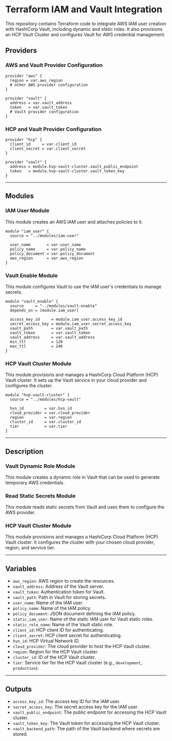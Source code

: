 # Terraform IAM and Vault Integration

This repository contains Terraform code to integrate AWS IAM user creation with HashiCorp Vault, including dynamic and static roles. It also provisions an HCP Vault Cluster and configures Vault for AWS credential management.

## Providers

### AWS and Vault Provider Configuration

```hcl
provider "aws" {
  region = var.aws_region
  # other AWS provider configuration
}

provider "vault" {
  address = var.vault_address
  token   = var.vault_token
  # Vault provider configuration
}
```

### HCP and Vault Provider Configuration

```hcl
provider "hcp" {
  client_id     = var.client_id
  client_secret = var.client_secret
}

provider "vault" {
  address = module.hvp-vault-cluster.vault_public_endpoint
  token   = module.hvp-vault-cluster.vault_token_key
}
```

---

## Modules

### IAM User Module

This module creates an AWS IAM user and attaches policies to it.

```hcl
module "iam_user" {
  source = "../modules/iam-user"

  user_name       = var.user_name
  policy_name     = var.policy_name
  policy_document = var.policy_document
  aws_region      = var.aws_region
}
```

### Vault Enable Module

This module configures Vault to use the IAM user's credentials to manage secrets.

```hcl
module "vault_enable" {
  source     = "../modules/vault-enable"
  depends_on = [module.iam_user]

  access_key_id     = module.iam_user.access_key_id
  secret_access_key = module.iam_user.secret_access_key
  vault_path        = var.vault_path
  vault_token       = var.vault_token
  vault_address     = var.vault_address
  min_ttl           = 120
  max_ttl           = 240
}
```

### HCP Vault Cluster Module

This module provisions and manages a HashiCorp Cloud Platform (HCP) Vault cluster. It sets up the Vault service in your cloud provider and configures the cluster.

```hcl
module "hvp-vault-cluster" {
  source = "../modules/hcp-vault"

  hvn_id         = var.hvn_id
  cloud_provider = var.cloud_provider
  region         = var.region
  cluster_id     = var.cluster_id
  tier           = var.tier
}
```

---

## Description

### Vault Dynamic Role Module

This module creates a dynamic role in Vault that can be used to generate temporary AWS credentials.

### Read Static Secrets Module

This module reads static secrets from Vault and uses them to configure the AWS provider.

### HCP Vault Cluster Module

This module provisions and manages a HashiCorp Cloud Platform (HCP) Vault cluster. It configures the cluster with your chosen cloud provider, region, and service tier.

---

## Variables

- `aws_region`: AWS region to create the resources.
- `vault_address`: Address of the Vault server.
- `vault_token`: Authentication token for Vault.
- `vault_path`: Path in Vault for storing secrets.
- `user_name`: Name of the IAM user.
- `policy_name`: Name of the IAM policy.
- `policy_document`: JSON document defining the IAM policy.
- `static_iam_user`: Name of the static IAM user for Vault static roles.
- `static_role_name`: Name of the Vault static role.
- `client_id`: HCP client ID for authenticating.
- `client_secret`: HCP client secret for authenticating.
- `hvn_id`: HCP Virtual Network ID.
- `cloud_provider`: The cloud provider to host the HCP Vault cluster.
- `region`: Region for the HCP Vault cluster.
- `cluster_id`: ID of the HCP Vault cluster.
- `tier`: Service tier for the HCP Vault cluster (e.g., `development`, `production`).

---

## Outputs

- `access_key_id`: The access key ID for the IAM user.
- `secret_access_key`: The secret access key for the IAM user.
- `vault_public_endpoint`: The public endpoint for accessing the HCP Vault cluster.
- `vault_token_key`: The Vault token for accessing the HCP Vault cluster.
- `vault_backend_path`: The path of the Vault backend where secrets are stored.

